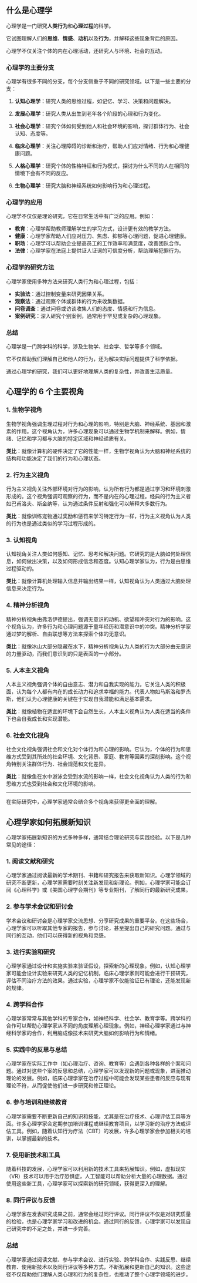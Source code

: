 ## 什么是心理学

心理学是一门研究**人类行为**和**心理过程**的科学。

它试图理解人们的**思维**、**情感**、**动机**以及**行为**，并解释这些现象背后的原因。

心理学不仅关注个体的内在心理活动，还研究人与环境、社会的互动。

### 心理学的主要分支

心理学有很多不同的分支，每个分支侧重于不同的研究领域。以下是一些主要的分支：

1. **认知心理学**：研究人类的思维过程，如记忆、学习、决策和问题解决。

2. **发展心理学**：研究人类从出生到老年各个阶段的心理和行为变化。

3. **社会心理学**：研究个体如何受到他人和社会环境的影响，探讨群体行为、社会认知、态度等。

4. **临床心理学**：关注心理障碍的诊断和治疗，帮助人们应对情绪、行为和心理健康问题。

5. **人格心理学**：研究个体的性格特征和行为模式，探讨为什么不同的人在相同的情境下会有不同的反应。

6. **生物心理学**：研究大脑和神经系统如何影响行为和心理过程。

### 心理学的应用

心理学不仅仅是理论研究，它在日常生活中有广泛的应用。例如：

- **教育**：心理学帮助教师理解学生的学习方式，设计更有效的教学方法。
- **健康**：心理学家帮助人们应对压力、焦虑、抑郁等心理问题，促进心理健康。
- **职场**：心理学可以帮助企业提高员工的工作效率和满意度，改善团队合作。
- **法律**：心理学家在法庭上提供证人证词的可信度分析，帮助理解犯罪行为。

### 心理学的研究方法

心理学家使用多种方法来研究人类行为和心理过程，包括：

- **实验法**：通过控制变量来研究因果关系。
- **观察法**：通过观察个体或群体的行为来收集数据。
- **问卷调查**：通过问卷或访谈收集人们的态度、情感和行为信息。
- **案例研究**：深入研究个别案例，通常用于罕见或复杂的心理现象。

### 总结

心理学是一门跨学科的科学，涉及生物学、社会学、哲学等多个领域。

它不仅帮助我们理解自己和他人的行为，还为解决实际问题提供了科学依据。

通过心理学的研究，我们可以更好地理解人类的复杂性，并改善生活质量。

## 心理学的 6 个主要视角

### 1. **生物学视角**

生物学视角强调生理过程对行为和心理的影响，特别是大脑、神经系统、基因和激素的作用。这个视角认为，许多心理现象可以通过生物学机制来解释。例如，情绪、记忆和学习都与大脑的特定区域和神经递质有关。

**类比**：就像计算机的硬件决定了它的性能一样，生物学视角认为大脑和神经系统的结构和功能决定了我们的行为和心理状态。

### 2. **行为主义视角**

行为主义视角关注外部环境对行为的影响，认为所有行为都是通过学习和环境刺激形成的。这个视角强调可观察的行为，而不是内在的心理过程。经典的行为主义者如巴甫洛夫、斯金纳等，认为通过条件反射和强化可以解释大多数行为。

**类比**：就像训练宠物通过奖励和惩罚来学习特定行为一样，行为主义视角认为人类的行为也是通过类似的学习过程形成的。

### 3. **认知视角**

认知视角关注人类如何感知、记忆、思考和解决问题。它研究的是大脑如何处理信息，如何做出决策，以及如何形成信念和态度。认知心理学家认为，行为是由思维过程驱动的。

**类比**：就像计算机处理输入信息并输出结果一样，认知视角认为人类通过大脑处理信息来决定行为。

### 4. **精神分析视角**

精神分析视角由弗洛伊德提出，强调无意识的动机、欲望和冲突对行为的影响。这个视角认为，许多行为和心理问题源于童年经历和潜意识中的冲突。精神分析学家通过梦的解析、自由联想等方法来探索个体的无意识。

**类比**：就像冰山大部分隐藏在水下，精神分析视角认为人类的行为大部分由无意识的力量驱动，而我们意识到的只是表面的一小部分。

### 5. **人本主义视角**

人本主义视角强调个体的自由意志、潜力和自我实现的能力。它关注人类的积极面，认为每个人都有内在的成长动力和追求幸福的能力。代表人物如马斯洛和罗杰斯，他们认为心理健康的关键在于实现自我潜能和满足基本需求。

**类比**：就像植物在适宜的环境下会自然生长，人本主义视角认为人类在适当的条件下也会自我成长和实现潜能。

### 6. **社会文化视角**

社会文化视角强调社会和文化对个体行为和心理的影响。它认为，个体的行为和思维方式受到其所处的社会环境、文化背景、家庭、教育等因素的深刻影响。这个视角特别关注群体行为、社会规范和文化差异。

**类比**：就像鱼在水中游泳会受到水流的影响一样，社会文化视角认为人类的行为和思维方式也受到社会和文化环境的影响。

---

在实际研究中，心理学家通常会结合多个视角来获得更全面的理解。

## 心理学家如何拓展新知识

心理学家拓展新知识的方式多种多样，通常结合理论研究与实践经验。以下是几种常见的途径：

### 1. **阅读文献和研究**

心理学家通过阅读最新的学术期刊、书籍和研究报告来获取新知识。心理学领域的研究不断更新，心理学家需要时刻关注新发现和新理论。例如，心理学家可能会订阅《心理科学》或《美国心理学会期刊》等专业期刊，了解同行的最新研究成果。

### 2. **参与学术会议和研讨会**

学术会议和研讨会是心理学家交流思想、分享研究成果的重要平台。在这些场合，心理学家可以听取其他专家的报告，参与讨论，甚至提出自己的研究问题。通过与同行的互动，他们可以获得新的视角和灵感。

### 3. **进行实验和研究**

心理学家通过设计和实施实验来验证假设，探索新的心理现象。例如，认知心理学家可能会设计实验来研究人类的记忆机制，临床心理学家则可能会进行干预研究，评估不同治疗方法的效果。通过实验，心理学家不仅能验证已有理论，还能发现新的规律。

### 4. **跨学科合作**

心理学家常常与其他学科的专家合作，如神经科学、社会学、教育学等。跨学科的合作可以帮助心理学家从不同的角度理解心理现象。例如，神经心理学家通过与神经科学家的合作，利用脑成像技术来研究大脑如何影响行为和情绪。

### 5. **实践中的反思与总结**

心理学家在实际工作中（如心理治疗、咨询、教育等）会遇到各种各样的个案和问题。通过对这些个案的反思和总结，心理学家可以发现新的问题或现象，进而推动理论的发展。例如，临床心理学家在治疗过程中可能会发现某些患者的反应与现有理论不符，从而促使他们进一步研究和修正理论。

### 6. **参与培训和继续教育**

心理学家需要不断更新自己的知识和技能，尤其是在治疗技术、心理评估工具等方面。许多心理学家会定期参加培训课程或继续教育项目，以学习新的治疗方法或评估工具。例如，随着认知行为疗法（CBT）的发展，许多心理学家会参加相关的培训，以掌握最新的技术。

### 7. **使用新技术和工具**

随着科技的发展，心理学家可以利用新的技术工具来拓展知识。例如，虚拟现实（VR）技术可以用于治疗恐惧症，人工智能可以帮助分析大量的心理数据。通过使用这些新工具，心理学家可以探索新的研究领域，获得更深入的理解。

### 8. **同行评议与反馈**

心理学家在发表研究成果之前，通常会经过同行评议。同行评议不仅是对研究质量的检验，也是心理学家学习和改进的机会。通过同行的反馈，心理学家可以发现自己研究中的不足之处，并进一步完善。

### 总结

心理学家通过阅读文献、参与学术会议、进行实验、跨学科合作、实践反思、继续教育、使用新技术以及同行评议等多种方式，不断拓展和更新自己的知识。这些途径不仅帮助他们理解人类心理和行为的复杂性，也推动了整个心理学领域的进步。
